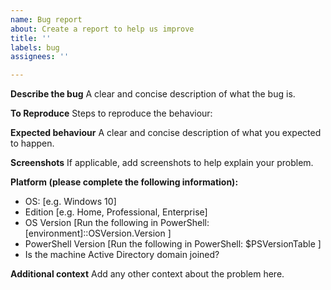 ```yaml
---
name: Bug report
about: Create a report to help us improve
title: ''
labels: bug
assignees: ''

---
```


**Describe the bug**
A clear and concise description of what the bug is.


**To Reproduce**
Steps to reproduce the behaviour:


**Expected behaviour**
A clear and concise description of what you expected to happen.


**Screenshots**
If applicable, add screenshots to help explain your problem.


**Platform (please complete the following information):**
 - OS: [e.g. Windows 10]
 - Edition [e.g. Home, Professional, Enterprise]
 - OS Version [Run the following in PowerShell: [environment]::OSVersion.Version ]
 - PowerShell Version [Run the following in PowerShell: $PSVersionTable ]
 - Is the machine Active Directory domain joined?


**Additional context**
Add any other context about the problem here.
